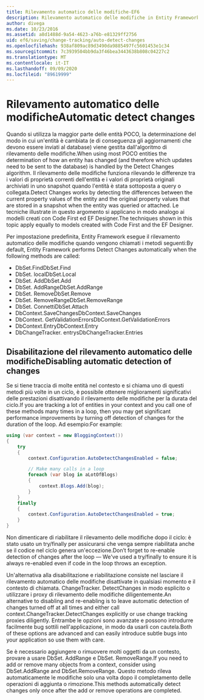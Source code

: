 ```yaml
---
title: Rilevamento automatico delle modifiche-EF6
description: Rilevamento automatico delle modifiche in Entity Framework 6
author: divega
ms.date: 10/23/2016
ms.assetid: a8d1488d-9a54-4623-a76b-e81329ff2756
uid: ef6/saving/change-tracking/auto-detect-changes
ms.openlocfilehash: 938af809ac89d3490da9885497fc5601453e1c34
ms.sourcegitcommit: 7c3939504bb9da3f46bea3443638b808c04227c2
ms.translationtype: MT
ms.contentlocale: it-IT
ms.lasthandoff: 09/09/2020
ms.locfileid: "89619999"
---
```

# <a name="automatic-detect-changes"></a><span data-ttu-id="0105d-103">Rilevamento automatico delle modifiche</span><span class="sxs-lookup"><span data-stu-id="0105d-103">Automatic detect changes</span></span>
<span data-ttu-id="0105d-104">Quando si utilizza la maggior parte delle entità POCO, la determinazione del modo in cui un'entità è cambiata (e di conseguenza gli aggiornamenti che devono essere inviati al database) viene gestita dall'algoritmo di rilevamento delle modifiche.</span><span class="sxs-lookup"><span data-stu-id="0105d-104">When using most POCO entities the determination of how an entity has changed (and therefore which updates need to be sent to the database) is handled by the Detect Changes algorithm.</span></span> <span data-ttu-id="0105d-105">Il rilevamento delle modifiche funziona rilevando le differenze tra i valori di proprietà correnti dell'entità e i valori di proprietà originali archiviati in uno snapshot quando l'entità è stata sottoposta a query o collegata.</span><span class="sxs-lookup"><span data-stu-id="0105d-105">Detect Changes works by detecting the differences between the current property values of the entity and the original property values that are stored in a snapshot when the entity was queried or attached.</span></span> <span data-ttu-id="0105d-106">Le tecniche illustrate in questo argomento si applicano in modo analogo ai modelli creati con Code First ed EF Designer.</span><span class="sxs-lookup"><span data-stu-id="0105d-106">The techniques shown in this topic apply equally to models created with Code First and the EF Designer.</span></span>  

<span data-ttu-id="0105d-107">Per impostazione predefinita, Entity Framework esegue il rilevamento automatico delle modifiche quando vengono chiamati i metodi seguenti:</span><span class="sxs-lookup"><span data-stu-id="0105d-107">By default, Entity Framework performs Detect Changes automatically when the following methods are called:</span></span>  

- <span data-ttu-id="0105d-108">DbSet.Find</span><span class="sxs-lookup"><span data-stu-id="0105d-108">DbSet.Find</span></span>  
- <span data-ttu-id="0105d-109">DbSet. local</span><span class="sxs-lookup"><span data-stu-id="0105d-109">DbSet.Local</span></span>  
- <span data-ttu-id="0105d-110">DbSet. Add</span><span class="sxs-lookup"><span data-stu-id="0105d-110">DbSet.Add</span></span>  
- <span data-ttu-id="0105d-111">DbSet. AddRange</span><span class="sxs-lookup"><span data-stu-id="0105d-111">DbSet.AddRange</span></span>
- <span data-ttu-id="0105d-112">DbSet. Remove</span><span class="sxs-lookup"><span data-stu-id="0105d-112">DbSet.Remove</span></span>  
- <span data-ttu-id="0105d-113">DbSet. RemoveRange</span><span class="sxs-lookup"><span data-stu-id="0105d-113">DbSet.RemoveRange</span></span>
- <span data-ttu-id="0105d-114">DbSet. Connetti</span><span class="sxs-lookup"><span data-stu-id="0105d-114">DbSet.Attach</span></span>  
- <span data-ttu-id="0105d-115">DbContext.SaveChanges</span><span class="sxs-lookup"><span data-stu-id="0105d-115">DbContext.SaveChanges</span></span>  
- <span data-ttu-id="0105d-116">DbContext. GetValidationErrors</span><span class="sxs-lookup"><span data-stu-id="0105d-116">DbContext.GetValidationErrors</span></span>  
- <span data-ttu-id="0105d-117">DbContext.Entry</span><span class="sxs-lookup"><span data-stu-id="0105d-117">DbContext.Entry</span></span>  
- <span data-ttu-id="0105d-118">DbChangeTracker. entrys</span><span class="sxs-lookup"><span data-stu-id="0105d-118">DbChangeTracker.Entries</span></span>  

## <a name="disabling-automatic-detection-of-changes"></a><span data-ttu-id="0105d-119">Disabilitazione del rilevamento automatico delle modifiche</span><span class="sxs-lookup"><span data-stu-id="0105d-119">Disabling automatic detection of changes</span></span>  

<span data-ttu-id="0105d-120">Se si tiene traccia di molte entità nel contesto e si chiama uno di questi metodi più volte in un ciclo, è possibile ottenere miglioramenti significativi delle prestazioni disattivando il rilevamento delle modifiche per la durata del ciclo.</span><span class="sxs-lookup"><span data-stu-id="0105d-120">If you are tracking a lot of entities in your context and you call one of these methods many times in a loop, then you may get significant performance improvements by turning off detection of changes for the duration of the loop.</span></span> <span data-ttu-id="0105d-121">Ad esempio:</span><span class="sxs-lookup"><span data-stu-id="0105d-121">For example:</span></span>  

``` csharp
using (var context = new BloggingContext())
{
    try
    {
        context.Configuration.AutoDetectChangesEnabled = false;

        // Make many calls in a loop
        foreach (var blog in aLotOfBlogs)
        {
            context.Blogs.Add(blog);
        }
    }
    finally
    {
        context.Configuration.AutoDetectChangesEnabled = true;
    }
}
```  

<span data-ttu-id="0105d-122">Non dimenticare di riabilitare il rilevamento delle modifiche dopo il ciclo: è stato usato un try/finally per assicurarsi che venga sempre riabilitata anche se il codice nel ciclo genera un'eccezione.</span><span class="sxs-lookup"><span data-stu-id="0105d-122">Don’t forget to re-enable detection of changes after the loop — We've used a try/finally to ensure it is always re-enabled even if code in the loop throws an exception.</span></span>  

<span data-ttu-id="0105d-123">Un'alternativa alla disabilitazione e riabilitazione consiste nel lasciare il rilevamento automatico delle modifiche disattivate in qualsiasi momento e il contesto di chiamata. ChangeTracker. DetectChanges in modo esplicito o utilizzare i proxy di rilevamento delle modifiche diligentemente.</span><span class="sxs-lookup"><span data-stu-id="0105d-123">An alternative to disabling and re-enabling is to leave automatic detection of changes turned off at all times and either call context.ChangeTracker.DetectChanges explicitly or use change tracking proxies diligently.</span></span> <span data-ttu-id="0105d-124">Entrambe le opzioni sono avanzate e possono introdurre facilmente bug sottili nell'applicazione, in modo da usarli con cautela.</span><span class="sxs-lookup"><span data-stu-id="0105d-124">Both of these options are advanced and can easily introduce subtle bugs into your application so use them with care.</span></span>  

<span data-ttu-id="0105d-125">Se è necessario aggiungere o rimuovere molti oggetti da un contesto, provare a usare DbSet. AddRange e DbSet. RemoveRange.</span><span class="sxs-lookup"><span data-stu-id="0105d-125">If you need to add or remove many objects from a context, consider using DbSet.AddRange and DbSet.RemoveRange.</span></span> <span data-ttu-id="0105d-126">Questo metodo rileva automaticamente le modifiche solo una volta dopo il completamento delle operazioni di aggiunta o rimozione.</span><span class="sxs-lookup"><span data-stu-id="0105d-126">This methods automatically detect changes only once after the add or remove operations are completed.</span></span> 
